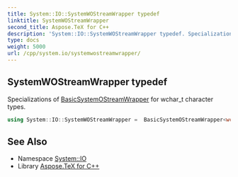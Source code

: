 ```yaml
---
title: System::IO::SystemWOStreamWrapper typedef
linktitle: SystemWOStreamWrapper
second_title: Aspose.TeX for C++
description: 'System::IO::SystemWOStreamWrapper typedef. Specializations of BasicSystemOStreamWrapper for wchar_t character types in C++.'
type: docs
weight: 5000
url: /cpp/system.io/systemwostreamwrapper/
---
```

## SystemWOStreamWrapper typedef


Specializations of [BasicSystemOStreamWrapper](../basicsystemostreamwrapper/) for wchar_t character types.

```cpp
using System::IO::SystemWOStreamWrapper =  BasicSystemOStreamWrapper<wchar_t, std::char_traits<wchar_t>>
```

## See Also

* Namespace [System::IO](../)
* Library [Aspose.TeX for C++](../../)
